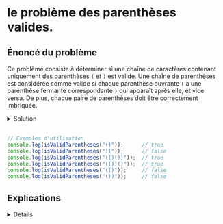 # le problème des parenthèses valides. 

## Énoncé du problème

Ce problème consiste à déterminer si une chaîne de caractères contenant uniquement des parenthèses `(` et `)` est valide. Une chaîne de parenthèses est considérée comme valide si chaque parenthèse ouvrante `(` a une parenthèse fermante correspondante `)` qui apparaît après elle, et vice versa. De plus, chaque paire de parenthèses doit être correctement imbriquée.


<details>
<summary>Solution</summary>

```javascript
function isValidParentheses(s) {
    // Utilise une pile pour suivre les parenthèses ouvrantes
    let stack = [];

    // Parcours chaque caractère de la chaîne
    for (let i = 0; i < s.length; i++) {
        let char = s[i];

        // Si c'est une parenthèse ouvrante, la pousser dans la pile
        if (char === '(') {
            stack.push(char);
        } else if (char === ')') {
            // Si c'est une parenthèse fermante, vérifier si la pile est vide
            // ou si l'élément supérieur de la pile n'est pas une parenthèse ouvrante
            if (stack.length === 0 || stack.pop() !== '(') {
                return false;
            }
        }
    }

    // Si la pile est vide, toutes les parenthèses sont correctement fermées
    return stack.length === 0;
}
```
</details><br>


```javascript
// Exemples d'utilisation
console.log(isValidParentheses("()"));      // true
console.log(isValidParentheses(")("));      // false
console.log(isValidParentheses("(()())"));  // true
console.log(isValidParentheses("(())()"));  // true
console.log(isValidParentheses("(()"));     // false
console.log(isValidParentheses("())"));     // false
```

## Explications

<details>

1. **Utilise une pile pour suivre les parenthèses ouvrantes :** À chaque fois qu'une parenthèse ouvrante `(` est rencontrée, elle est ajoutée à la pile. Cette étape est cruciale pour s'assurer que les parenthèses sont correctement imbriquées.

2. **Vérifie les correspondances des parenthèses :** Lorsqu'une parenthèse fermante `)` est rencontrée, la fonction vérifie si la pile contient une parenthèse ouvrante correspondante en retirant le dernier élément ajouté à la pile (c'est-à-dire, elle vérifie si la dernière parenthèse ouverte a été fermée). Si la pile est vide à ce moment-là (ce qui signifie qu'il n'y a pas de parenthèse ouvrante correspondante à fermer) ou si l'élément retiré n'est pas une parenthèse ouvrante (ce qui ne devrait pas arriver dans ce cas spécifique, car on ne pousse que des `(` dans la pile), la fonction retourne `false`, indiquant que la chaîne de parenthèses n'est pas valide.

3. **Vérifie que toutes les parenthèses ouvrantes ont été fermées :** Après avoir parcouru toute la chaîne, la fonction vérifie si la pile est vide. Si la pile n'est pas vide, cela signifie qu'il y a des parenthèses ouvrantes qui n'ont pas été fermées, rendant la chaîne invalide. Si la pile est vide, cela indique que toutes les parenthèses ouvrantes ont été correctement appariées avec des parenthèses fermantes, validant ainsi la chaîne.

En résumé, la fonction ne se contente pas de compter les parenthèses ; elle s'assure également que chaque parenthèse ouvrante est correctement appariée avec une parenthèse fermante dans le bon ordre. C'est la vérification de l'imbrication correcte des parenthèses qui est la clé de cette approche.

</details>